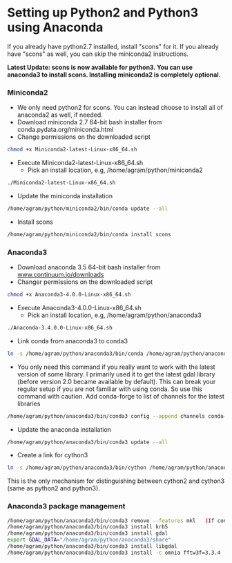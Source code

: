 # Setting up Python2 and Python3 using Anaconda

If you already have python2.7 installed, install "scons" for it.
If you already have "scons" as well, you can skip the miniconda2 instructions.

**Latest Update: scons is now available for python3. You can use anaconda3 to install scons. Installing miniconda2 is completely optional.**

### Miniconda2

- We only need python2 for scons. You can instead choose to install all of anaconda2 as well, if needed.
- Download miniconda 2.7 64-bit bash installer from conda.pydata.org/miniconda.html
- Change permissions on the downloaded script
```bash
chmod +x Miniconda2-latest-Linux-x86_64.sh
```

- Execute Miniconda2-latest-Linux-x86_64.sh 
   - Pick an install location, e.g, /home/agram/python/miniconda2
```bash
./Miniconda2-latest-Linux-x86_64.sh 
```
   
- Update the miniconda installation
```bash
/home/agram/python/miniconda2/bin/conda update --all 
```
- Install scons
```bash
/home/agram/python/miniconda2/bin/conda install scons
```


### Anaconda3

- Download anaconda 3.5 64-bit bash installer from www.continuum.io/downloads
- Changer permissions on the downloaded script
```bash
chmod +x Anaconda3-4.0.0-Linux-x86_64.sh
```
- Execute Anaconda3-4.0.0-Linux-x86_64.sh
   - Pick an install location, e.g, /home/agram/python/anaconda3
```bash
./Anaconda-3.4.0.0-Linux-x86_64.sh
```

- Link conda from anaconda3 to conda3
```bash
ln -s /home/agram/python/anaconda3/bin/conda /home/agram/python/anaconda3/bin/conda3
```

- You only need this command if you really want to work with the latest version of some library. I primarily used it to get the latest gdal library (before version 2.0 became available by default). This can break your regular setup if you are not familiar with using conda. So use this command with caution. Add conda-forge to list of channels for the latest libraries
```bash
/home/agram/python/anaconda3/bin/conda3 config --append channels conda-forge
```


- Update the anaconda installation
```bash
/home/agram/python/anaconda3/bin/conda3 update --all
```

- Create a link for cython3 
```bash
ln -s /home/agram/python/anaconda3/bin/cython /home/agram/python/anaconda3/bin/cython3
```
This is the only mechanism for distinguishing between cython2 and cython3 (same as python2 and python3).


### Anaconda3 package management

```bash
/home/agram/python/anaconda3/bin/conda3 remove --features mkl   (If conda uses mkl. This will get rid of annoying messages from mkl)
/home/agram/python/anaconda3/bin/conda3 install krb5
/home/agram/python/anaconda3/bin/conda3 install gdal
export GDAL_DATA="/home/agram/python/anaconda3/share"
/home/agram/python/anaconda3/bin/conda3 install libgdal
/home/agram/python/anaconda3/bin/conda3 install -c omnia fftw3f=3.3.4
```

